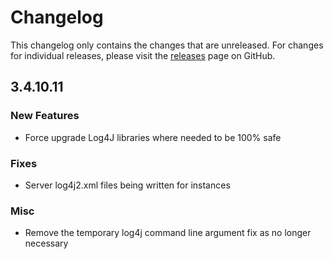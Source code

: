 # Changelog

This changelog only contains the changes that are unreleased. For changes for individual releases, please visit the
[releases](https://github.com/ATLauncher/ATLauncher/releases) page on GitHub.

## 3.4.10.11

### New Features
- Force upgrade Log4J libraries where needed to be 100% safe

### Fixes
- Server log4j2.xml files being written for instances

### Misc
- Remove the temporary log4j command line argument fix as no longer necessary

